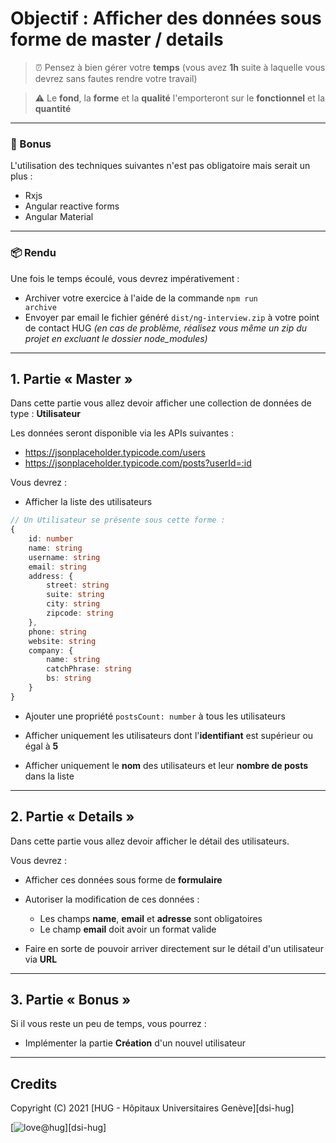 # Objectif : Afficher des données sous forme de master / details

> ⏰ Pensez à bien gérer votre **temps** (vous avez **1h** suite à laquelle vous devrez sans fautes rendre votre travail)

> ⚠️ Le **fond**, la **forme** et la **qualité** l'emporteront sur le **fonctionnel** et la **quantité**

-----

### 🎉 Bonus

L'utilisation des techniques suivantes n'est pas obligatoire mais serait un plus :
- Rxjs
- Angular reactive forms
- Angular Material

-----

### 📦 Rendu

Une fois le temps écoulé, vous devrez impérativement :
- Archiver votre exercice à l'aide de la commande <code>npm run archive</code>
- Envoyer par email le fichier généré <code>dist/ng-interview.zip</code> à votre point de contact HUG
*(en cas de problème, réalisez vous même un zip du projet en excluant le dossier node_modules)*

-----

## 1. Partie « Master »

Dans cette partie vous allez devoir afficher une collection de données de type : **Utilisateur**

Les données seront disponible via les APIs suivantes :
- https://jsonplaceholder.typicode.com/users
- https://jsonplaceholder.typicode.com/posts?userId=:id

Vous devrez :

- Afficher la liste des utilisateurs
```ts
// Un Utilisateur se présente sous cette forme :
{
    id: number
    name: string
    username: string
    email: string
    address: {
        street: string
        suite: string
        city: string
        zipcode: string
    },
    phone: string
    website: string
    company: {
        name: string
        catchPhrase: string
        bs: string
    }
}
```

- Ajouter une propriété <code>postsCount: number</code> à tous les utilisateurs

- Afficher uniquement les utilisateurs dont l'**identifiant** est supérieur ou égal à **5**

- Afficher uniquement le **nom** des utilisateurs et leur **nombre de posts** dans la liste

-----

## 2. Partie « Details »

Dans cette partie vous allez devoir afficher le détail des utilisateurs.

Vous devrez :

- Afficher ces données sous forme de **formulaire**

- Autoriser la modification de ces données :

   - Les champs **name**, **email** et **adresse** sont obligatoires
   - Le champ **email** doit avoir un format valide

- Faire en sorte de pouvoir arriver directement sur le détail d'un utilisateur via **URL**

-----

## 3. Partie « Bonus »

Si il vous reste un peu de temps, vous pourrez :

- Implémenter la partie **Création** d'un nouvel utilisateur

-----

## Credits

Copyright (C) 2021 [HUG - Hôpitaux Universitaires Genève][dsi-hug]

[![love@hug](https://img.shields.io/badge/@hug-%E2%9D%A4%EF%B8%8Flove-magenta)][dsi-hug]
